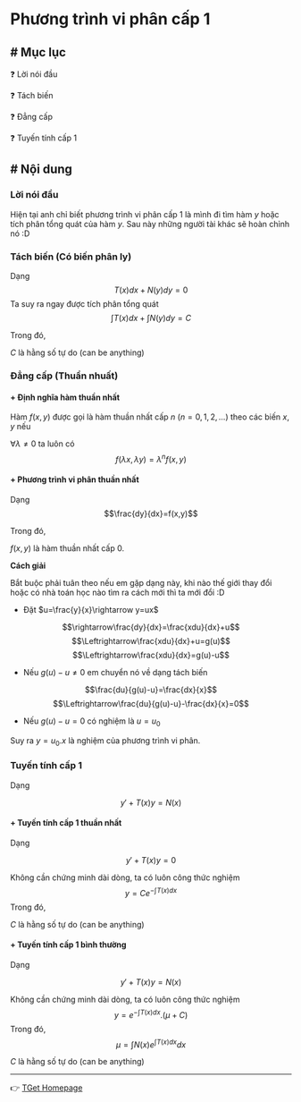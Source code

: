 # Phương trình vi phân cấp 1
## # Mục lục
:question: Lời nói đầu

:question: Tách biến

:question: Đẳng cấp

:question: Tuyến tính cấp 1

## # Nội dung
### Lời nói đầu
Hiện tại anh chỉ biết phương trình vi phân cấp 1 là mình đi tìm hàm $y$ hoặc tích phân tổng quát của hàm $y$. Sau này những người tài khác sẽ hoàn chỉnh nó :D

### Tách biến (Có biến phân ly)
Dạng 
$$T(x)dx+N(y)dy=0$$
Ta suy ra ngay được tích phân tổng quát
$$\int T(x)dx+\int N(y)dy=C$$

Trong đó, 

$C$ là hằng số tự do (can be anything)

<!-- **Ví dụ**: Giải phương trình
$$\sqrt{y^2+1}dx=xydy$$

Chơi nào!
$$\Leftrightarrow \frac{dx}{x}-\frac{ydy}{\sqrt{y^2+1}}=0$$ -->
### Đẳng cấp (Thuần nhuất)
#### + Định nghĩa hàm thuần nhất
Hàm $f(x,y)$ được gọi là hàm thuần nhất cấp $n$ ($n=0,1,2,...$) theo các biến $x, y$ nếu

$\forall \lambda\neq 0$ ta luôn có
$$f(\lambda x,\lambda y)=\lambda^n f(x,y)$$

#### + Phương trình vi phân thuần nhất
Dạng
$$\frac{dy}{dx}=f(x,y)$$

Trong đó,

$f(x,y)$ là hàm thuần nhất cấp $0$.

**Cách giải** 

Bắt buộc phải tuân theo nếu em gặp dạng này, khi nào thế giới thay đổi hoặc có nhà toán học nào tìm ra cách mới thì ta mới đổi :D

- Đặt $u=\frac{y}{x}\rightarrow y=ux$

$$\rightarrow\frac{dy}{dx}=\frac{xdu}{dx}+u$$
$$\Leftrightarrow\frac{xdu}{dx}+u=g(u)$$
$$\Leftrightarrow\frac{xdu}{dx}=g(u)-u$$

- Nếu $g(u)-u\neq 0$ em chuyển nó về dạng tách biến

$$\frac{du}{g(u)-u}=\frac{dx}{x}$$
$$\Leftrightarrow\frac{du}{g(u)-u}-\frac{dx}{x}=0$$
- Nếu $g(u)-u=0$ có nghiệm là $u=u_0$

Suy ra $y=u_0.x$ là nghiệm của phương trình vi phân.

### Tuyến tính cấp 1
Dạng

$$y'+T(x)y=N(x)$$

#### + Tuyến tính cấp 1 thuần nhất
Dạng

$$y'+T(x)y=0$$

Không cần chứng minh dài dòng, ta có luôn công thức nghiệm
$$y=Ce^{-\int T(x)dx}$$
Trong đó,

$C$ là hằng số tự do (can be anything)

#### + Tuyến tính cấp 1 bình thường
Dạng

$$y'+T(x)y=N(x)$$

Không cần chứng minh dài dòng, ta có luôn công thức nghiệm
$$y=e^{-\int T(x)dx}.(\mu +C)$$
Trong đó,
$$\mu=\int N(x)e^{\int T(x)dx}dx$$

$C$ là hằng số tự do (can be anything)

___
:point_right: [TGet Homepage](/#vi-tích-phân-a2-calculus-a2)
